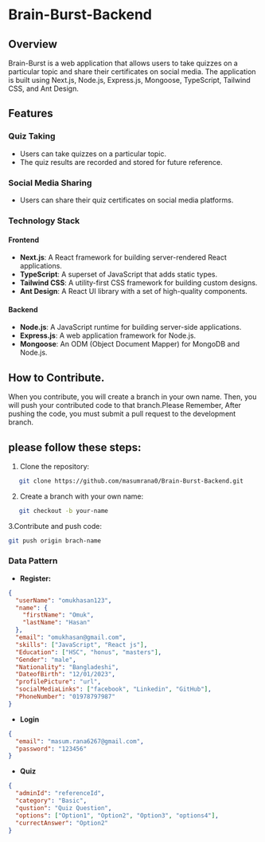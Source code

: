 # Brain-Burst-Backend

## Overview

Brain-Burst is a web application that allows users to take quizzes on a particular topic and share their certificates on social media. The application is built using Next.js, Node.js, Express.js, Mongoose, TypeScript, Tailwind CSS, and Ant Design.

## Features

### Quiz Taking

- Users can take quizzes on a particular topic.
- The quiz results are recorded and stored for future reference.

### Social Media Sharing

- Users can share their quiz certificates on social media platforms.

### Technology Stack

#### Frontend

- **Next.js**: A React framework for building server-rendered React applications.
- **TypeScript**: A superset of JavaScript that adds static types.
- **Tailwind CSS**: A utility-first CSS framework for building custom designs.
- **Ant Design**: A React UI library with a set of high-quality components.

#### Backend

- **Node.js**: A JavaScript runtime for building server-side applications.
- **Express.js**: A web application framework for Node.js.
- **Mongoose**: An ODM (Object Document Mapper) for MongoDB and Node.js.

## How to Contribute.

When you contribute, you will create a branch in your own name. Then, you will push your contributed code to that branch.Please Remember, After pushing the code, you must submit a pull request to the development branch.

## please follow these steps:

1. Clone the repository:

```bash
   git clone https://github.com/masumrana0/Brain-Burst-Backend.git
```

2. Create a branch with your own name:

```bash
   git checkout -b your-name
```

3.Contribute and push code:

```bash
git push origin brach-name
```

### Data Pattern

- **Register:**

```json
{
  "userName": "omukhasan123",
  "name": {
    "firstName": "Omuk",
    "lastName": "Hasan"
  },
  "email": "omukhasan@gmail.com",
  "skills": ["JavaScript", "React js"],
  "Education": ["HSC", "honus", "masters"],
  "Gender": "male",
  "Nationality": "Bangladeshi",
  "DateofBirth": "12/01/2023",
  "profilePicture": "url",
  "socialMediaLinks": ["facebook", "Linkedin", "GitHub"],
  "PhoneNumber": "01978797987"
}
```

- **Login**

```json
{
  "email": "masum.rana6267@gmail.com",
  "password": "123456"
}
```

- **Quiz**

```json
{
  "adminId": "referenceId",
  "category": "Basic",
  "qustion": "Quiz Question",
  "options": ["Option1", "Option2", "Option3", "options4"],
  "currectAnswer": "Option2"
}
```
